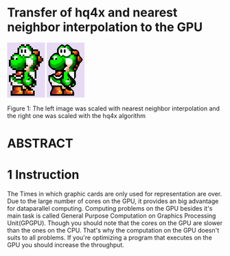 # Transfer of hq4x and nearest neighbor interpolation to the GPU

![Shows nearest neighbor interpolation](image_nn.png)
![Shows hq4x](image_hq4x.png)

Figure 1: The left image was scaled with nearest neighbor interpolation and the right one was scaled with the hq4x algorithm  

# ABSTRACT

# 1 Instruction
The Times in which graphic cards are only used for representation are over. Due to the large number of cores on the GPU, it provides an big advantage for dataparallel computing. Computing problems on the GPU besides it's main task is called General Purpose Computation on Graphics Processing Unit(GPGPU). Though you should note that the cores on the GPU are slower than the ones on the CPU. That's why the computation on the GPU doesn't suits to all problems. If you're optimizing a program that executes on the GPU you should increase the throughput.
